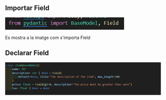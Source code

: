 ## Importar Field
![alt text](<imagenes/Captura de pantalla 2024-11-18 184912.png>)

Es mostra a la imatge com s'importa Field

## Declarar Field
![alt text](imagenes/DeclararField.png)